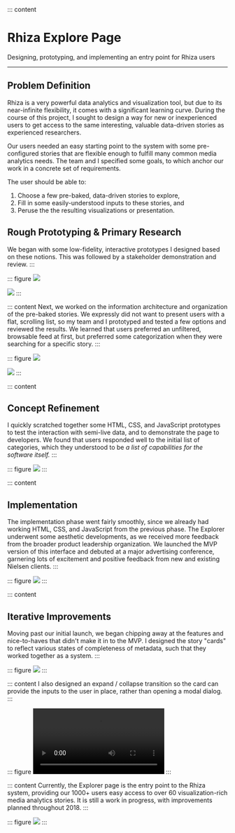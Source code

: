 ::: content
# Rhiza Explore Page

<span class="gray">Designing, prototyping, and implementing an entry point for Rhiza users</span>

---

## Problem Definition

Rhiza is a very powerful data analytics and visualization tool, but due to its near-infinite flexibility, it comes with a significant learning curve. During the course of this project, I sought to design a way for new or inexperienced users to get access to the same interesting, valuable data-driven stories as experienced researchers.

Our users needed an easy starting point to the system with some pre-configured stories that are flexible enough to fulfill many common media analytics needs. The team and I specified some goals, to which anchor our work in a concrete set of requirements.

<div class="bg-light-gray pa3 f5">
The user should be able to:

1. Choose a few pre-baked, data-driven stories to explore,
2. Fill in some easily-understood inputs to these stories, and
3. Peruse the the resulting visualizations or presentation.
</div>

## Rough Prototyping & Primary Research

We began with some low-fidelity, interactive prototypes I designed based on these notions.  This was followed by a stakeholder demonstration and review.
:::

::: figure
![](/images/rhiza_explore_early_prototypes.png)

![](/images/rhiza_explore_protoype_review.png)
:::

::: content
Next, we worked on the information architecture and organization of the pre-baked stories. We expressly did not want to present users with a flat, scrolling list, so my team and I prototyped and tested a few options and reviewed the results. We learned that users preferred an unfiltered, browsable feed at first, but preferred some categorization when they were searching for a specific story.
:::

::: figure
![](/images/rhiza_explore_ia_prototypes.png)

![](/images/rhiza_explore_ia_review.png)
:::

::: content
## Concept Refinement

I quickly scratched together some HTML, CSS, and JavaScript prototypes to test the interaction with semi-live data, and to demonstrate the page to developers. We found that users responded well to the initial list of categories, which they understood to be *a list of capabilities for the software itself.*
:::

::: figure
![](/images/rhiza_explore_html_prototypes.png)
:::

::: content
## Implementation

The implementation phase went fairly smoothly, since we already had working HTML, CSS, and JavaScript from the previous phase. The Explorer underwent some aesthetic developments, as we received more feedback from the broader product leadership organization. We launched the MVP version of this interface and debuted at a major advertising conference, garnering lots of excitement and positive feedback from new and existing Nielsen clients.
:::

::: figure
![](/images/rhiza_explore_mvp.png)
:::

::: content
## Iterative Improvements

Moving past our initial launch, we began chipping away at the features and nice-to-haves that didn't make it in to the MVP. I designed the story "cards" to reflect various states of completeness of metadata, such that they worked together as a system.
:::

::: figure
![](/images/rhiza_explore_state_diagrams.png)
:::

::: content
I also designed an expand / collapse transition so the card can provide the inputs to the user in place, rather than opening a modal dialog.
:::

::: figure
<video controls autoplay loop>
  <source src="/images/rhiza_explore_card_expand.webm" type="video/webm">
</video>
:::

::: content
Currently, the Explorer page is the entry point to the Rhiza system, providing our 1000+ users easy access to over 60 visualization-rich media analytics stories. It is still a work in progress, with improvements planned throughout 2018.
:::

::: figure
![](/images/rhiza_explore_present_day.jpg)
:::
